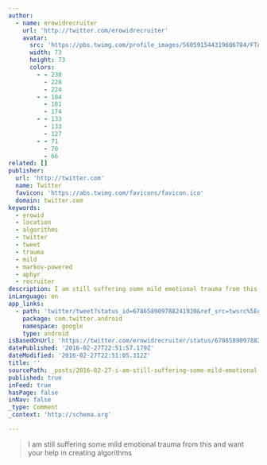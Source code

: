 ```yaml
---
author:
  - name: erowidrecruiter
    url: 'http://twitter.com/erowidrecruiter'
    avatar:
      src: 'https://pbs.twimg.com/profile_images/560591544319606784/FTAvvba0_bigger.jpeg'
      width: 73
      height: 73
      colors:
        - - 230
          - 228
          - 224
        - - 184
          - 181
          - 174
        - - 133
          - 133
          - 127
        - - 71
          - 70
          - 66
related: []
publisher:
  url: 'http://twitter.com'
  name: Twitter
  favicon: 'https://abs.twimg.com/favicons/favicon.ico'
  domain: twitter.com
keywords:
  - erowid
  - location
  - algorithms
  - twitter
  - tweet
  - trauma
  - mild
  - markov-powered
  - aphyr
  - recruiter
description: I am still suffering some mild emotional trauma from this and want your help in creating algorithms
inLanguage: en
app_links:
  - path: 'twitter/tweet?status_id=678658909788241920&ref_src=twsrc%5Egoogle%7Ctwcamp%5Eandroidseo%7Ctwgr%5Estatus%7Ctwterm%5E678658909788241920'
    package: com.twitter.android
    namespace: google
    type: android
isBasedOnUrl: 'https://twitter.com/erowidrecruiter/status/678658909788241920'
datePublished: '2016-02-27T22:51:57.179Z'
dateModified: '2016-02-27T22:51:05.312Z'
title: ''
sourcePath: _posts/2016-02-27-i-am-still-suffering-some-mild-emotional-trauma-from-this-an.md
published: true
inFeed: true
hasPage: false
inNav: false
_type: Comment
_context: 'http://schema.org'

---
```

> I am still suffering some mild emotional trauma from this and want your help in creating algorithms
